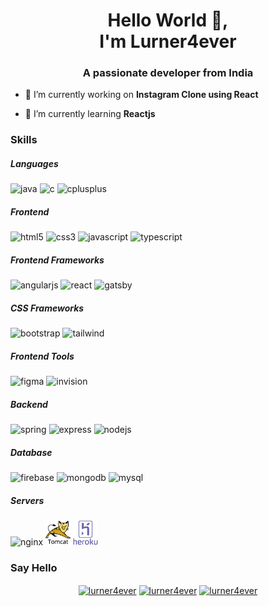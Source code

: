 <h1 align="center">Hello World 👋, <br/> I'm Lurner4ever</h1>
<h3 align="center">A passionate developer from India</h3>

- 🔭 I’m currently working on **Instagram Clone using React**

- 🌱 I’m currently learning **Reactjs**



### Skills
##### Languages
<p align="left">
<img src="https://devicons.github.io/devicon/devicon.git/icons/java/java-original-wordmark.svg" alt="java" width="40" height="40"/> 
<img src="https://devicons.github.io/devicon/devicon.git/icons/c/c-original.svg" alt="c" width="40" height="40"/> 
<img src="https://devicons.github.io/devicon/devicon.git/icons/cplusplus/cplusplus-original.svg" alt="cplusplus" width="40" height="40"/> 
</p>

##### Frontend
<p>
  <img src="https://devicons.github.io/devicon/devicon.git/icons/html5/html5-original-wordmark.svg" alt="html5" width="40" height="40"/> 
    <img src="https://devicons.github.io/devicon/devicon.git/icons/css3/css3-original-wordmark.svg" alt="css3" width="40" height="40"/> 
  <img src="https://devicons.github.io/devicon/devicon.git/icons/javascript/javascript-original.svg" alt="javascript" width="40" height="40"/> 
  <img src="https://devicons.github.io/devicon/devicon.git/icons/typescript/typescript-original.svg" alt="typescript" width="40" height="40"/>
  
  </p>
  
  ##### Frontend Frameworks
<p>  
  <img src="https://devicons.github.io/devicon/devicon.git/icons/angularjs/angularjs-original.svg" alt="angularjs" width="40" height="40"/> <img src="https://devicons.github.io/devicon/devicon.git/icons/react/react-original-wordmark.svg" alt="react" width="40" height="40"/> 
  <img src="https://www.vectorlogo.zone/logos/gatsbyjs/gatsbyjs-icon.svg" alt="gatsby" width="40" height="40"/> 
  </p>
  
##### CSS Frameworks
<p>
  <img src="https://devicons.github.io/devicon/devicon.git/icons/bootstrap/bootstrap-plain.svg" alt="bootstrap" width="40" height="40"/> 
  <img src="https://www.vectorlogo.zone/logos/tailwindcss/tailwindcss-icon.svg" alt="tailwind" width="40" height="40"/> 
  </p>

  
##### Frontend Tools
<p align="left">
  <img src="https://www.vectorlogo.zone/logos/figma/figma-icon.svg" alt="figma" width="40" height="40"/> 
  <img src="https://www.vectorlogo.zone/logos/invisionapp/invisionapp-icon.svg" alt="invision" width="40" height="40"/> 
</p>

##### Backend
<p align="left">
  <img src="https://www.vectorlogo.zone/logos/springio/springio-icon.svg" alt="spring" width="40" height="40"/> 
  <img src="https://devicons.github.io/devicon/devicon.git/icons/express/express-original-wordmark.svg" alt="express" width="40" height="40"/> 
  <img src="https://devicons.github.io/devicon/devicon.git/icons/nodejs/nodejs-original-wordmark.svg" alt="nodejs" width="40" height="40"/> 
</p>

##### Database
<p align="left">
  <img src="https://www.vectorlogo.zone/logos/firebase/firebase-icon.svg" alt="firebase" width="40" height="40"/> 
  <img src="https://devicons.github.io/devicon/devicon.git/icons/mongodb/mongodb-original-wordmark.svg" alt="mongodb" width="40" height="40"/> 
  <img src="https://devicons.github.io/devicon/devicon.git/icons/mysql/mysql-original-wordmark.svg" alt="mysql" width="40" height="40"/> 
</p>

##### Servers
<p align="left">
  <img src="https://devicons.github.io/devicon/devicon.git/icons/nginx/nginx-original.svg" alt="nginx" width="40" height="40"/> 
  <img src="https://raw.githubusercontent.com/devicons/devicon/master/icons/tomcat/tomcat-original-wordmark.svg" alt="typescript" width="40" height="40"/>
    <img src="https://raw.githubusercontent.com/devicons/devicon/master/icons/heroku/heroku-original-wordmark.svg" alt="typescript" width="40" height="40"/>
</p>

### Say Hello
<p align="center">  
<a href="https://dev.to/lurner4ever" target="blank"><img align="center" src="https://cdn.jsdelivr.net/npm/simple-icons@3.0.1/icons/dev-dot-to.svg" alt="lurner4ever" height="30" width="30" /></a>
<a href="https://twitter.com/lurner4ever" target="blank"><img align="center" src="https://cdn.jsdelivr.net/npm/simple-icons@3.0.1/icons/twitter.svg" alt="lurner4ever" height="30" width="30" /></a>
<a href="https://instagram.com/lurner4ever" target="blank"><img align="center" src="https://cdn.jsdelivr.net/npm/simple-icons@3.0.1/icons/instagram.svg" alt="lurner4ever" height="30" width="30" /></a>
</p>
